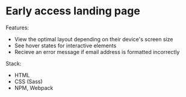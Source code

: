 # Early access landing page

Features:

- View the optimal layout depending on their device's screen size
- See hover states for interactive elements
- Recieve an error message if email address is formatted incorrectly

Stack:

- HTML
- CSS (Sass)
- NPM, Webpack
